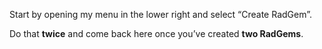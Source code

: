 Start by opening my menu in the lower right and select “Create RadGem”.

Do that **twice** and come back here once you’ve created **two RadGems**.
